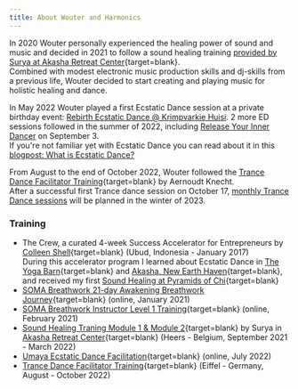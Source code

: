 ```yaml
---
title: About Wouter and Harmonics
---
```


In 2020 Wouter personally experienced the healing power of sound and music and decided in 2021 to follow a sound healing training [provided by Surya at Akasha Retreat Center](https://www.akasharetreatcenter.com/){target=blank}.<br/>
Combined with modest electronic music production skills and dj-skills from a previous life, Wouter decided to start creating and playing music for holistic healing and dance.

In May 2022 Wouter played a first Ecstatic Dance session at a private birthday event: [Rebirth Ecstatic Dance @ Krimpvarkie Huisi](/en/blog/rebirthecstaticdance). 2 more ED sessions followed in the summer of 2022, including [Release Your Inner Dancer](/en/blog/releaseyourinnerdancer) on September 3.<br>
If you're not familiar yet with Ecstatic Dance you can read about it in this [blogpost: What is Ecstatic Dance?](/en/blog/watisecstaticdance)

From August to the end of October 2022, Wouter followed the [Trance Dance Facilitator Training](https://trance-dance.net/events/trancedance-facilitator-training/){target=blank} by Aernoudt Knecht.<br>
After a successful first Trance dance session on October 17, [monthly Trance Dance sessions](/en/trancedance) will be planned in the winter of 2023.

### Training

* The Crew, a curated 4-week Success Accelerator for Entrepreneurs by [Colleen Shell](https://fabx.tv/speaker/colleen-schell/){target=blank} (Ubud, Indonesia - January 2017)<br>
 During this accelerator program I learned about Ecstatic Dance in [The Yoga Barn](https://www.theyogabarn.com){target=blank} and [Akasha, New Earth Haven](https://newearthhaven.com/){target=blank}, and received my first [Sound Healing at Pyramids of Chi](https://pyramidsofchi.com/){target=blank}
* [SOMA Breathwork 21-day Awakening Breathwork Journey](https://www.somabreath.com/the-awakening-breathwork-journey-fp/){target=blank} (online, January 2021)
* [SOMA Breathwork Instructor Level 1 Training](https://www.somabreath.com/breathwork-facilitator-teacher-training-certification/){target=blank} (online, February 2021)
* [Sound Healing Traning Module 1 & Module 2](https://www.akasharetreatcenter.com/soundhealing-training){target=blank} by
Surya in [Akasha Retreat Center](https://www.akasharetreatcenter.com/){target=blank} (Heers - Belgium, September 2021 - March 2022)
* [Umaya Ecstatic Dance Facilitation](https://umaya.love/courses/ecstatic-dance-facilitation-guidelines-tools-exercises/){target=blank} (online, July 2022)
* [Trance Dance Facilitator Training](https://trance-dance.net/){target=blank} (Eiffel - Germany, August - October 2022)
